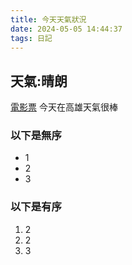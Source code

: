 ```yaml
---
title: 今天天氣狀況
date: 2024-05-05 14:44:37
tags: 日記
---
```


## 天氣:晴朗

[電影票](#)
今天在高雄天氣很棒

### 以下是無序

- 1
- 2
- 3

### 以下是有序

1. 2
2. 2
3. 3
